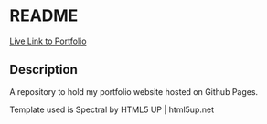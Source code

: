# README

[Live Link to Portfolio](https://cnguyen714.github.io/portfolio/)

## Description

A repository to hold my portfolio website hosted on Github Pages.

Template used is Spectral by HTML5 UP | html5up.net
